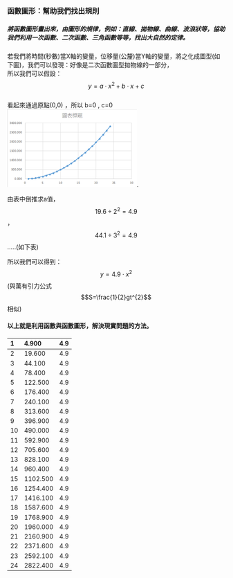 ### 函數圖形：幫助我們找出規則

##### 將函數圖形畫出來，由圖形的規律，例如：直線、拋物線、曲線、波浪狀等，協助我們利用一次函數、二次函數、三角函數等等，找出大自然的定律。

若我們將時間\(秒數\)當X軸的變量，位移量\(公釐\)當Y軸的變量，將之化成圖型\(如下圖\)，我們可以發現：好像是二次函數圖型拋物線的一部分，  
所以我們可以假設：$$y=a\cdot x^{2}+b\cdot x+c$$  
看起來通過原點\(0,0\) ，所以 b=0 , c=0  
![](/assets/G_value.png).

由表中倒推求a值，$$19.6\div 2^{2}=4.9$$ ，$$44.1\div 3^{2}=4.9$$.....\(如下表\)

所以我們可以得到：$$y=4.9\cdot x^{2}$$        \(與萬有引力公式$$S=\frac{1}{2}gt^{2}$$相似\)

#### 以上就是利用函數與函數圖形，解決現實問題的方法。

| 1 | 4.900 | 4.9 |
| :--- | :--- | :--- |
| 2 | 19.600 | 4.9 |
| 3 | 44.100 | 4.9 |
| 4 | 78.400 | 4.9 |
| 5 | 122.500 | 4.9 |
| 6 | 176.400 | 4.9 |
| 7 | 240.100 | 4.9 |
| 8 | 313.600 | 4.9 |
| 9 | 396.900 | 4.9 |
| 10 | 490.000 | 4.9 |
| 11 | 592.900 | 4.9 |
| 12 | 705.600 | 4.9 |
| 13 | 828.100 | 4.9 |
| 14 | 960.400 | 4.9 |
| 15 | 1102.500 | 4.9 |
| 16 | 1254.400 | 4.9 |
| 17 | 1416.100 | 4.9 |
| 18 | 1587.600 | 4.9 |
| 19 | 1768.900 | 4.9 |
| 20 | 1960.000 | 4.9 |
| 21 | 2160.900 | 4.9 |
| 22 | 2371.600 | 4.9 |
| 23 | 2592.100 | 4.9 |
| 24 | 2822.400 | 4.9 |



